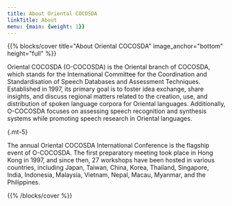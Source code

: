 ```yaml
---
title: About Oriental COCOSDA
linkTitle: About
menu: {main: {weight: 1}}
---
```


{{% blocks/cover title="About Oriental COCOSDA" image_anchor="bottom" height="full" %}}

Oriental COCOSDA (O-COCOSDA) is the Oriental branch of COCOSDA, which stands for the International Committee for the Coordination and Standardisation of Speech Databases and Assessment Techniques. Established in 1997, its primary goal is to foster idea exchange, share insights, and discuss regional matters related to the creation, use, and distribution of spoken language corpora for Oriental languages. Additionally, O-COCOSDA focuses on assessing speech recognition and synthesis systems while promoting speech research in Oriental languages.

{.mt-5}

The annual Oriental COCOSDA International Conference is the flagship event of O-COCOSDA.
The first preparatory meeting took place in Hong Kong in 1997, and since then, 27 workshops have been hosted in various countries, including Japan, Taiwan, China, Korea, Thailand, Singapore, India, Indonesia, Malaysia, Vietnam, Nepal, Macau, Myanmar, and the Philippines. 

{{% /blocks/cover %}}

<!-- {{% blocks/lead %}}

The annual Oriental COCOSDA International Conference is the flagship event of O-COCOSDA.
The first preparatory meeting took place in Hong Kong in 1997, and since then, 27 workshops have been hosted in various countries, including Japan, Taiwan, China, Korea, Thailand, Singapore, India, Indonesia, Malaysia, Vietnam, Nepal, Macau, Myanmar, and the Philippines. 

{{% /blocks/lead %}}

{{% blocks/section %}}

# This is another section
{.text-center}

{{% /blocks/section %}}

{{% blocks/section %}}

# This is another section
{.text-center}

{{% /blocks/section %}} -->